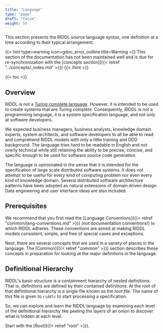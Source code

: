```yaml
---
title: "Language"
type: "page"
draft: "false"
weight: 50
---
```


This section presents the RIDDL source language syntax, one definition at a
time according to their typical arrangement.

{{< hint type=warning icon=gdoc_error_outline title=Warning >}}
This section of the documentation has not been maintained well and is due
for re-synchronization with the 
[concepts section]({{< relref "../concepts/_index.md" >}})
{{< /hint >}}

{{< toc >}}

## Overview
RIDDL is not a 
[Turing complete language](https://en.wikipedia.org/wiki/Turing_completeness). 
However, it is intended to be used to create systems that are Turing complete. 
Consequently, RIDDL is not a programming language, it is a system specification
language, and not only at software developers. 

We expected business managers, business analysts, knowledge domain experts,
system architects, and software developers to all be able to read and comprehend
RIDDL models with only a little training and DDD background. The language 
tries hard to be readable in English and not overly technical while still
retaining the ability to be precise, concise, and specific enough to be 
used for software source code generation.

The language is opinionated in the sense that it is intended for the 
specification of large scale distributed software systems. It does not attempt 
to be useful for every kind of computing problem nor even every kind of 
knowledge domain. Several distributed software architecture patterns have 
been adopted as natural extensions of domain driven design. Data engineering 
and user interface ideas are also included. 


## Prerequisites

We recommend that you first read the 
[Language Conventions]({{< relref "common/lang-conventions.md" >}}) 
(not documentation conventions!) to which RIDDL adheres. These conventions
are aimed at making RIDDL models consistent, simple, and free of special cases
and exceptions.

Next, there are several concepts that are used in a variety of places 
in the language. The [Common]({{< relref "common" >}}) section describes these 
concepts in preparation for looking at the major definitions in the language.  


## Definitional Hierarchy 
RIDDL's basic structure is a containment hierarchy of nested definitions. That 
is, definitions are defined by their contained definitions. At the root of
that definitional hierarchy is a single file known as the *root file*. The name of 
this file is given to `riddlc` to start processing a specification. 

So, we can explore and learn the RIDDL language by examining each level of the
definitional hierarchy like peeling the layers of an onion to discover what is
hidden at each level. 

Start with the [Root]({{< relref "root" >}}).


